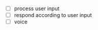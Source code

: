 - [ ] process user input
- [ ] respond according to user input
- [ ] voice

<!-- Virtual Expert & Generative Assistant -->